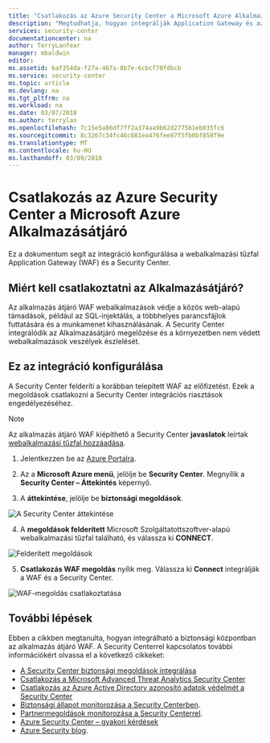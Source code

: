 ```yaml
---
title: "Csatlakozás az Azure Security Center a Microsoft Azure Alkalmazásátjáró |} Microsoft Docs"
description: "Megtudhatja, hogyan integrálják Application Gateway és az Azure Security Center az erőforrások összesített biztonságának növeléséhez."
services: security-center
documentationcenter: na
author: TerryLanfear
manager: mbaldwin
editor: 
ms.assetid: 6af354da-f27a-467a-8b7e-6cbcf70fdbcb
ms.service: security-center
ms.topic: article
ms.devlang: na
ms.tgt_pltfrm: na
ms.workload: na
ms.date: 03/07/2018
ms.author: terrylan
ms.openlocfilehash: 7c15e5a86df7ff2a374aa9b62d2775b1eb035fc6
ms.sourcegitcommit: 8c3267c34fc46c681ea476fee87f5fb0bf858f9e
ms.translationtype: MT
ms.contentlocale: hu-HU
ms.lasthandoff: 03/09/2018
---
```

# <a name="connecting-microsoft-azure-application-gateway-to-azure-security-center"></a>Csatlakozás az Azure Security Center a Microsoft Azure Alkalmazásátjáró
Ez a dokumentum segít az integráció konfigurálása a webalkalmazási tűzfal Application Gateway (WAF) és a Security Center.

## <a name="why-connect-application-gateway"></a>Miért kell csatlakoztatni az Alkalmazásátjáró?
Az alkalmazás átjáró WAF webalkalmazások védje a közös web-alapú támadások, például az SQL-injektálás, a többhelyes parancsfájlok futtatására és a munkamenet kihasználásának. A Security Center integrálódik az Alkalmazásátjáró megelőzése és a környezetben nem védett webalkalmazások veszélyek észlelését.

## <a name="how-do-i-configure-this-integration"></a>Ez az integráció konfigurálása
A Security Center felderíti a korábban telepített WAF az előfizetést. Ezek a megoldások csatlakozni a Security Center integrációs riasztások engedélyezéséhez.

> [!NOTE]
> Az alkalmazás átjáró WAF kiépíthető a Security Center **javaslatok** leírtak [webalkalmazási tűzfal hozzáadása](security-center-add-web-application-firewall.md).
>
>

1. Jelentkezzen be az [Azure Portalra](https://azure.microsoft.com/features/azure-portal/).

2. Az a **Microsoft Azure menü**, jelölje be **Security Center**. Megnyílik a **Security Center – Áttekintés** képernyő.

3. A **áttekintése**, jelölje be **biztonsági megoldások**.

  ![A Security Center áttekintése](./media/security-center-connect-application-gateway/overview.png)

4. A **megoldások felderített** Microsoft Szolgáltatottszoftver-alapú webalkalmazási tűzfal található, és válassza ki **CONNECT**.

  ![Felderített megoldások](./media/security-center-connect-application-gateway/connect.png)

5. **Csatlakozás WAF megoldás** nyílik meg.  Válassza ki **Connect** integrálják a WAF és a Security Center.

  ![WAF-megoldás csatlakoztatása](./media/security-center-connect-application-gateway/waf-solution.png)

## <a name="next-steps"></a>További lépések

Ebben a cikkben megtanulta, hogyan integrálható a biztonsági központban az alkalmazás átjáró WAF. A Security Centerrel kapcsolatos további információkért olvassa el a következő cikkeket:

* [A Security Center biztonsági megoldások integrálása](security-center-partner-integration.md)
* [Csatlakozás a Microsoft Advanced Threat Analytics Security Center](security-center-ata-integration.md)
* [Csatlakozás az Azure Active Directory azonosító adatok védelmét a Security Center](security-center-aadip-integration.md)
* [Biztonsági állapot monitorozása a Security Centerben](security-center-monitoring.md).
* [Partnermegoldások monitorozása a Security Centerrel](security-center-partner-solutions.md).
* [Azure Security Center – gyakori kérdések](security-center-faq.md)
* [Azure Security blog](http://blogs.msdn.com/b/azuresecurity/).
